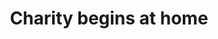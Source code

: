 ---
pid: vp29
title: Charity begins at home
location_transcription: 
coordinates: "[-75.176535855267, 40.035566524981]"
zipcode: 
gen_neighborhood: 
neighborhood: 
outside_phl: 
age: '67'
age_range: 60-69
instagram: 
image_file_name: vp_29.jpg
proposal_transcription: |-
  '-Soldiers not won (living tribute)
  -poverty is free, charity should begin at home in America
  -Religious freedom (soldiers w/ pieces missing wounded homeless vets)
  -Domestic violence (families)
  -The human races
  -Social injustice (hungry children)
topic: Class Structure,Religion,Social Justice,Freedom,Race Ethnicity
topic_summary: 0, 0, 0, 0, 0
type: Other No Form
keywords_other: 
credit: Wilma Haas
image_labels: 
twitter: 
facebook: 
permalink: "/monuments/vp29/"
layout: item-page
---